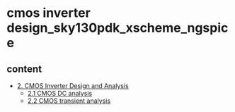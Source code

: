 # cmos inverter design_sky130pdk_xscheme_ngspice
## content
- [2. CMOS Inverter Design and Analysis](##1-Tools-and-PDK-setup)
  - [2.1 CMOS DC analysis](##11-Tools-and-PDK-setup)
  - [2.2 CMOS transient analysis](##12-Tools-and-PDK-setup)
